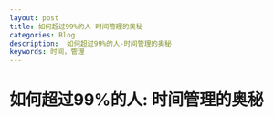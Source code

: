 ```yaml
---
layout: post
title: 如何超过99%的人-时间管理的奥秘
categories: Blog
description:  如何超过99%的人-时间管理的奥秘
keywords: 时间，管理
---
```


# 如何超过99%的人: 时间管理的奥秘
